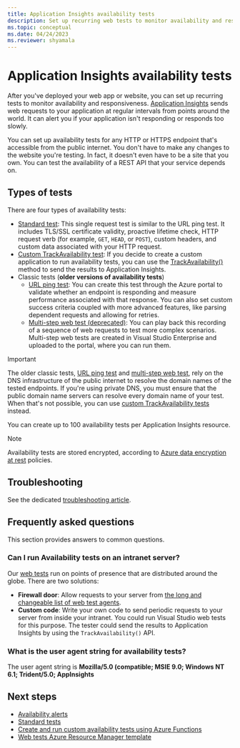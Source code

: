 ```yaml
---
title: Application Insights availability tests 
description: Set up recurring web tests to monitor availability and responsiveness of your app or website.
ms.topic: conceptual
ms.date: 04/24/2023
ms.reviewer: shyamala
---
```


# Application Insights availability tests

After you've deployed your web app or website, you can set up recurring tests to monitor availability and responsiveness. [Application Insights](./app-insights-overview.md) sends web requests to your application at regular intervals from points around the world. It can alert you if your application isn't responding or responds too slowly.

You can set up availability tests for any HTTP or HTTPS endpoint that's accessible from the public internet. You don't have to make any changes to the website you're testing. In fact, it doesn't even have to be a site that you own. You can test the availability of a REST API that your service depends on.

## Types of tests

There are four types of availability tests:

* [Standard test](availability-standard-tests.md): This single request test is similar to the URL ping test. It includes TLS/SSL certificate validity, proactive lifetime check, HTTP request verb (for example, `GET`, `HEAD`, or `POST`), custom headers, and custom data associated with your HTTP request.
* [Custom TrackAvailability test](availability-azure-functions.md): If you decide to create a custom application to run availability tests, you can use the [TrackAvailability()](/dotnet/api/microsoft.applicationinsights.telemetryclient.trackavailability) method to send the results to Application Insights.
* Classic tests (**older versions of availability tests**)
    * [URL ping test](monitor-web-app-availability.md): You can create this test through the Azure portal to validate whether an endpoint is responding and measure performance associated with that response. You can also set custom success criteria coupled with more advanced features, like parsing dependent requests and allowing for retries.
    * [Multi-step web test (deprecated)](availability-multistep.md): You can play back this recording of a sequence of web requests to test more complex scenarios. Multi-step web tests are created in Visual Studio Enterprise and uploaded to the portal, where you can run them.

> [!IMPORTANT]
> The older classic tests, [URL ping test](monitor-web-app-availability.md) and [multi-step web test](availability-multistep.md), rely on the DNS infrastructure of the public internet to resolve the domain names of the tested endpoints. If you're using private DNS, you must ensure that the public domain name servers can resolve every domain name of your test. When that's not possible, you can use [custom TrackAvailability tests](/dotnet/api/microsoft.applicationinsights.telemetryclient.trackavailability) instead.

You can create up to 100 availability tests per Application Insights resource.

> [!NOTE]
> Availability tests are stored encrypted, according to [Azure data encryption at rest](../../security/fundamentals/encryption-atrest.md#encryption-at-rest-in-microsoft-cloud-services) policies.

## Troubleshooting

See the dedicated [troubleshooting article](/troubleshoot/azure/azure-monitor/app-insights/troubleshoot-availability).

## Frequently asked questions

This section provides answers to common questions.

### Can I run Availability tests on an intranet server?

Our [web tests](/previous-versions/azure/azure-monitor/app/monitor-web-app-availability) run on points of presence that are distributed around the globe. There are two solutions:
          
* **Firewall door**: Allow requests to your server from [the long and changeable list of web test agents](./ip-addresses.md).
* **Custom code**: Write your own code to send periodic requests to your server from inside your intranet. You could run Visual Studio web tests for this purpose. The tester could send the results to Application Insights by using the `TrackAvailability()` API.

### What is the user agent string for availability tests?

The user agent string is **Mozilla/5.0 (compatible; MSIE 9.0; Windows NT 6.1; Trident/5.0; AppInsights**

## Next steps

* [Availability alerts](availability-alerts.md)
* [Standard tests](availability-standard-tests.md)
* [Create and run custom availability tests using Azure Functions](availability-azure-functions.md)
* [Web tests Azure Resource Manager template](/azure/templates/microsoft.insights/webtests?tabs=json)
